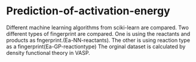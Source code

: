 #  Prediction-of-activation-energy
Different machine learning algorithms from sciki-learn are compared. 
Two different types of fingerprint are compared. One is using the reactants and products as fngerprint.(Ea-NN-reactants). The other is using reaction type as a fingerprint(Ea-GP-reactiontype)
The orginal dataset is calculated by density functional theory in VASP. 

